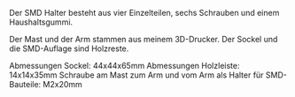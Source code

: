 Der SMD Halter besteht aus vier Einzelteilen, sechs Schrauben und einem Haushaltsgummi.

Der Mast und der Arm stammen aus meinem 3D-Drucker.
Der Sockel und die SMD-Auflage sind Holzreste.

Abmessungen Sockel: 44x44x65mm
Abmessungen Holzleiste: 14x14x35mm
Schraube am Mast zum Arm und vom Arm als Halter für SMD-Bauteile: M2x20mm

